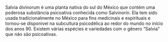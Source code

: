 Salvia divinorum é uma planta nativa do sul do México que contém uma poderosa substância psicoativa conhecida como Salvinorin. Ela tem sido usada tradicionalmente no México para fins medicinais e espirituais e tornou-se disponível na subcultura psicodélica ao redor do mundo no início dos anos 90. Existem várias espécies e variedades com o gênero “Salvia” que não são psicoativas.
